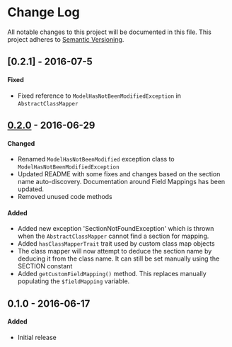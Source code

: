 # Change Log
All notable changes to this project will be documented in this file.
This project adheres to [Semantic Versioning](http://semver.org/).

## [0.2.1] - 2016-07-5
#### Fixed
- Fixed reference to `ModelHasNotBeenModifiedException` in `AbstractClassMapper`

## [0.2.0] - 2016-06-29
#### Changed
- Renamed `ModelHasNotBeenModified` exception class to `ModelHasNotBeenModifiedException`
- Updated README with some fixes and changes based on the section name auto-discovery. Documentation around Field Mappings has been updated.
- Removed unused code methods

#### Added
- Added new exception 'SectionNotFoundException' which is thrown when the `AbstractClassMapper` cannot find a section for mapping.
- Added `hasClassMapperTrait` trait used by custom class map objects
- The class mapper will now attempt to deduce the section name by deducing it from the class name. It can still be set manually using the SECTION constant
- Added `getCustomFieldMapping()` method. This replaces manually populating the `$fieldMapping` variable.

## 0.1.0 - 2016-06-17
#### Added
- Initial release

[0.2.0]: https://github.com/pointybeard/symphony-classmapper/compare/0.1.0...0.2.0

